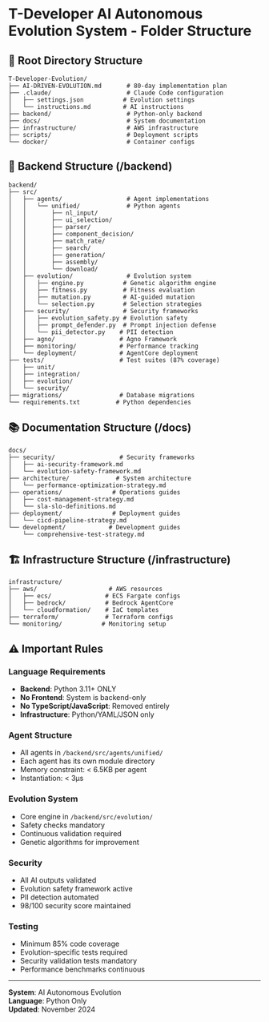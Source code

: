 # T-Developer AI Autonomous Evolution System - Folder Structure

## 📁 Root Directory Structure

```
T-Developer-Evolution/
├── AI-DRIVEN-EVOLUTION.md       # 80-day implementation plan
├── .claude/                     # Claude Code configuration
│   ├── settings.json           # Evolution settings
│   └── instructions.md         # AI instructions
├── backend/                     # Python-only backend
├── docs/                        # System documentation
├── infrastructure/              # AWS infrastructure
├── scripts/                     # Deployment scripts
└── docker/                      # Container configs
```

## 🧬 Backend Structure (/backend)

```
backend/
├── src/
│   ├── agents/                  # Agent implementations
│   │   └── unified/             # Python agents
│   │       ├── nl_input/
│   │       ├── ui_selection/
│   │       ├── parser/
│   │       ├── component_decision/
│   │       ├── match_rate/
│   │       ├── search/
│   │       ├── generation/
│   │       ├── assembly/
│   │       └── download/
│   ├── evolution/               # Evolution system
│   │   ├── engine.py           # Genetic algorithm engine
│   │   ├── fitness.py          # Fitness evaluation
│   │   ├── mutation.py         # AI-guided mutation
│   │   └── selection.py        # Selection strategies
│   ├── security/               # Security frameworks
│   │   ├── evolution_safety.py # Evolution safety
│   │   ├── prompt_defender.py  # Prompt injection defense
│   │   └── pii_detector.py    # PII detection
│   ├── agno/                  # Agno Framework
│   ├── monitoring/            # Performance tracking
│   └── deployment/            # AgentCore deployment
├── tests/                     # Test suites (87% coverage)
│   ├── unit/
│   ├── integration/
│   ├── evolution/
│   └── security/
├── migrations/                # Database migrations
└── requirements.txt          # Python dependencies
```

## 📚 Documentation Structure (/docs)

```
docs/
├── security/                  # Security frameworks
│   ├── ai-security-framework.md
│   └── evolution-safety-framework.md
├── architecture/             # System architecture
│   └── performance-optimization-strategy.md
├── operations/              # Operations guides
│   ├── cost-management-strategy.md
│   └── sla-slo-definitions.md
├── deployment/              # Deployment guides
│   └── cicd-pipeline-strategy.md
└── development/            # Development guides
    └── comprehensive-test-strategy.md
```

## 🏗️ Infrastructure Structure (/infrastructure)

```
infrastructure/
├── aws/                    # AWS resources
│   ├── ecs/               # ECS Fargate configs
│   ├── bedrock/           # Bedrock AgentCore
│   └── cloudformation/    # IaC templates
├── terraform/             # Terraform configs
└── monitoring/           # Monitoring setup
```

## ⚠️ Important Rules

### Language Requirements
- **Backend**: Python 3.11+ ONLY
- **No Frontend**: System is backend-only
- **No TypeScript/JavaScript**: Removed entirely
- **Infrastructure**: Python/YAML/JSON only

### Agent Structure
- All agents in `/backend/src/agents/unified/`
- Each agent has its own module directory
- Memory constraint: < 6.5KB per agent
- Instantiation: < 3μs

### Evolution System
- Core engine in `/backend/src/evolution/`
- Safety checks mandatory
- Continuous validation required
- Genetic algorithms for improvement

### Security
- All AI outputs validated
- Evolution safety framework active
- PII detection automated
- 98/100 security score maintained

### Testing
- Minimum 85% code coverage
- Evolution-specific tests required
- Security validation tests mandatory
- Performance benchmarks continuous

---
**System**: AI Autonomous Evolution  
**Language**: Python Only  
**Updated**: November 2024
